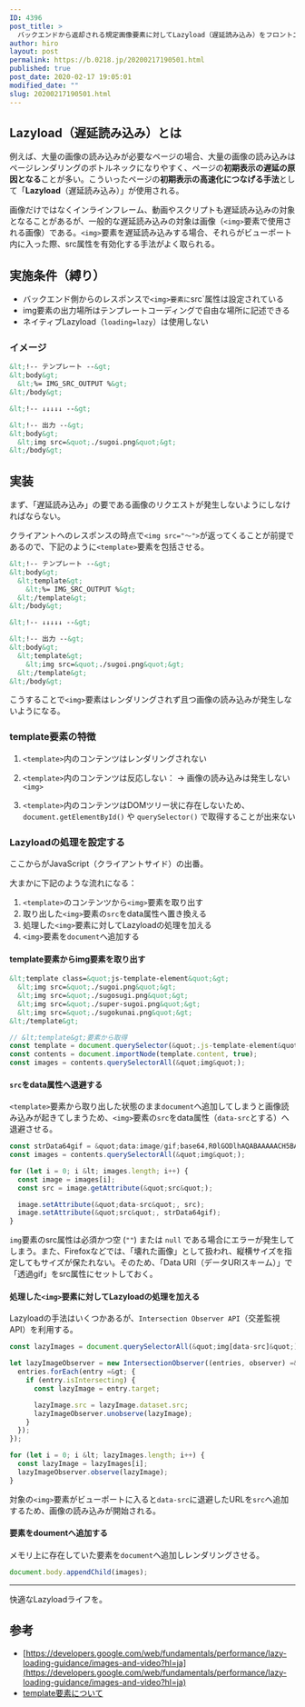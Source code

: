 ```yaml
---
ID: 4396
post_title: >
  バックエンドから返却される規定画像要素に対してLazyload（遅延読み込み）をフロントエンドだけで実現させる
author: hiro
layout: post
permalink: https://b.0218.jp/20200217190501.html
published: true
post_date: 2020-02-17 19:05:01
modified_date: ""
slug: 20200217190501.html
---
```

## Lazyload（遅延読み込み）とは

例えば、大量の画像の読み込みが必要なページの場合、大量の画像の読み込みはページレンダリングのボトルネックになりやすく、ページの**初期表示の遅延の原因となる**ことが多い。こういったページの**初期表示の高速化につなげる手法**として「**Lazyload**（遅延読み込み）」が使用される。

画像だけではなくインラインフレーム、動画やスクリプトも遅延読み込みの対象となることがあるが、一般的な遅延読み込みの対象は画像（`<img>`要素で使用される画像）である。`<img>`要素を遅延読み込みする場合、それらがビューポート内に入った際、src属性を有効化する手法がよく取られる。

## 実施条件（縛り）

- バックエンド側からのレスポンスで`<img>要素に`src`属性は設定されている
- img要素の出力場所はテンプレートコーディングで自由な場所に記述できる
- ネイティブLazyload（`loading=lazy`）は使用しない

### イメージ

```html
&lt;!-- テンプレート --&gt;
&lt;body&gt;
  &lt;%= IMG_SRC_OUTPUT %&gt;
&lt;/body&gt;

&lt;!-- ↓↓↓↓↓ --&gt;

&lt;!-- 出力 --&gt;
&lt;body&gt;
  &lt;img src=&quot;./sugoi.png&quot;&gt;
&lt;/body&gt;
```

## 実装

まず、「遅延読み込み」の要である画像のリクエストが発生しないようにしなければならない。

クライアントへのレスポンスの時点で`<img src="〜">`が返ってくることが前提であるので、下記のように`<template>`要素を包括させる。

```html
&lt;!-- テンプレート --&gt;
&lt;body&gt;
  &lt;template&gt;
    &lt;%= IMG_SRC_OUTPUT %&gt;
  &lt;/template&gt;
&lt;/body&gt;

&lt;!-- ↓↓↓↓↓ --&gt;

&lt;!-- 出力 --&gt;
&lt;body&gt;
  &lt;template&gt;
    &lt;img src=&quot;./sugoi.png&quot;&gt;
  &lt;/template&gt;
&lt;/body&gt;
```

こうすることで`<img>`要素はレンダリングされず且つ画像の読み込みが発生しないようになる。

### template要素の特徴

1. `<template>`内のコンテンツはレンダリングされない
2. `<template>`内のコンテンツは反応しない：
    → 画像の読み込みは発生しない `<img>`

3. `<template>`内のコンテンツはDOMツリー状に存在しないため、`document.getElementById()` や `querySelector()` で取得することが出来ない

### Lazyloadの処理を設定する

ここからがJavaScript（クライアントサイド）の出番。

大まかに下記のような流れになる：

1. `<template>`のコンテンツから`<img>`要素を取り出す
2. 取り出した`<img>`要素の`src`をdata属性へ置き換える
3. 処理した`<img>`要素に対してLazyloadの処理を加える
4. `<img>`要素を`document`へ追加する



#### template要素からimg要素を取り出す

```html
&lt;template class=&quot;js-template-element&quot;&gt;
  &lt;img src=&quot;./sugoi.png&quot;&gt;
  &lt;img src=&quot;./sugosugi.png&quot;&gt;
  &lt;img src=&quot;./super-sugoi.png&quot;&gt;
  &lt;img src=&quot;./sugokunai.png&quot;&gt;
&lt;/template&gt;
```

```js
// &lt;template&gt;要素から取得
const template = document.querySelector(&quot;.js-template-element&quot;);
const contents = document.importNode(template.content, true);
const images = contents.querySelectorAll(&quot;img&quot;);
```


#### `src`をdata属性へ退避する

`<template>`要素から取り出した状態のまま`document`へ追加してしまうと画像読み込みが起きてしまうため、`<img>`要素の`src`をdata属性（`data-src`とする）へ退避させる。

```js
const strData64gif = &quot;data:image/gif;base64,R0lGODlhAQABAAAAACH5BAEKAAEALAAAAAABAAEAAAICTAEAOw==&quot;;
const images = contents.querySelectorAll(&quot;img&quot;);

for (let i = 0; i &lt; images.length; i++) {
  const image = images[i];
  const src = image.getAttribute(&quot;src&quot;);

  image.setAttribute(&quot;data-src&quot;, src);
  image.setAttribute(&quot;src&quot;, strData64gif);
}
```

`img`要素のsrc属性は必須かつ空 (`""`) または `null` である場合にエラーが発生してしまう。また、Firefoxなどでは、「壊れた画像」として扱われ、縦横サイズを指定してもサイズが保たれない。そのため、「Data URI（データURIスキーム）」で「透過gif」をsrc属性にセットしておく。

#### 処理した`<img>`要素に対してLazyloadの処理を加える

Lazyloadの手法はいくつかあるが、`Intersection Observer API`（交差監視API）を利用する。

```js
const lazyImages = document.querySelectorAll(&quot;img[data-src]&quot;);

let lazyImageObserver = new IntersectionObserver((entries, observer) =&gt; {
  entries.forEach(entry =&gt; {
    if (entry.isIntersecting) {
      const lazyImage = entry.target;

      lazyImage.src = lazyImage.dataset.src;
      lazyImageObserver.unobserve(lazyImage);
    }
  });
});

for (let i = 0; i &lt; lazyImages.length; i++) {
  const lazyImage = lazyImages[i];
  lazyImageObserver.observe(lazyImage);
}
```

対象の`<img>`要素がビューポートに入ると`data-src`に退避したURLを`src`へ追加するため、画像の読み込みが開始される。

#### <img>要素をdoumentへ追加する

メモリ上に存在していた要素を`document`へ追加しレンダリングさせる。

```js
document.body.appendChild(images);
```

---

快適なLazyloadライフを。

## 参考

- [https://developers.google.com/web/fundamentals/performance/lazy-loading-guidance/images-and-video?hl=ja](https://developers.google.com/web/fundamentals/performance/lazy-loading-guidance/images-and-video?hl=ja)
- [template要素について](https://b.0218.jp/20200214180922.html)